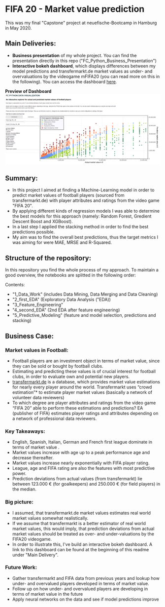 # FIFA 20 - Market value prediction

This was my final "Capstone" project at neuefische-Bootcamp in Hamburg in May 2020.

## Main Deliveries:

* **Business presentation** of my whole project. You can find the presentation directly in this repo ("FC_Python_Business_Presentation")
* **Interactive bokeh dashboard**, which displays differences between my model predictions and transfermarkt.de market values as under- and overvaluations by the videogame mFIFA20 (you can read more on this in the following). You can access the dashboard [here](https://fw-capstone-hh-feb2020.herokuapp.com/app).

**Preview of Dashboard**
![](https://github.com/fabwerk90/FIFA-20---Market-value-prediction/blob/master/dashboard_updated_preview.png)

## Summary:

* In this project I aimed at finding a Machine-Learning model in order to predict market values of football players (sourced from transfermarkt.de) with player attributes and ratings from the video game "FIFA 20". 
* By applying different kinds of regression models I was able to determine the best models for this approach (namely: Random Forest, Gredient Descent Boost and XGBoost).
* In a last step I applied the stacking method in order to find the best predictions possible.
* My aim was to find the overall best predictions, thus the target metrics I was aiming for were MAE, MRSE and R-Squared.


## Structure of the repository:

In this repository you find the whole process of my approach. To maintain a good overview, the notebooks are splitted in the following order:

Contents:
- "1_Data_Work" (includes Data Mining, Data Merging and Data Cleaning)
- "2_first_EDA" (Exploratory Data Analysis ("EDA))
- "3_Feature_Engineering"
- "4_second_EDA" (2nd EDA after feature engineering)
- "5_Predictive_Modeling" (feature and model selection, predictions and stacking)



## Business Case:

### Market values in Football:
* Football players are an investment object in terms of market value, since they can be sold or bought by football clubs. 
* Estimating and predicting these values is of crucial interest for football clubs, in order to evaluate own and potential new players.
* [transfermarkt.de](www.transfermarkt.de) is a database, which provides market value estimations for nearly every player around the world. Transfermarkt uses “crowd estimation”*  to estimate player market values (basically a network of volunteer data reviewers)
* To which degree are player attributes and ratings from the video game “FIFA 20” able to perform these estimations and predictions? EA (publisher of FIFA) estimates player ratings and attributes depending on a network of professional data reviewers.

### Key Takeaways:
* English, Spanish, Italian, German and French first league dominate in terms of market value .
* Market values increase with age up to a peak  performance age and decrease thereafter.
* Market values increase nearly exponentially with FIFA player rating.
* League, age and FIFA rating are also the features with most predictive power.
* Prediction deviations from actual values (from transfermarkt) lie between 123.000 € (for goalkeepers) and 250.000 € (for field players) in the median.

### Big picture:
* I assumed, that transfermarkt.de market values estimates real world market values somewhat realistically.
* If we assume that transfermarkt is a better estimator of real world market values, this would imply, that prediction deviations from actual market values should be treated as over- and under-valuations by the FIFA20 videogame.
* In order to illustrate this, I've build an interactive bokeh dashboard. A link to this dashboard can be found at the beginning of this readme under "Main Delivery".



### Future Work:
* Gather transfermarkt and FIFA data from previous years and lookup how under- and overvalued players developed  in terms of market value.
* Follow up on how under- and overvalued players are developing in terms of market value in the future
* Apply neural networks on the data and see if model predictions improve





